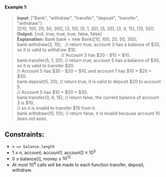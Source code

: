 #### Example 1:

> **Input:** ["Bank", "withdraw", "transfer", "deposit", "transfer", "withdraw"]  
> [[[10, 100, 20, 50, 30]], [3, 10], [5, 1, 20], [5, 20], [3, 4, 15], [10, 50]]  
> **Output:** [null, true, true, true, false, false]  
> **Explanation:**
> Bank bank = new Bank([10, 100, 20, 50, 30]);  
> bank.withdraw(3, 10);$~~~$// return true, account 3 has a balance of $20, so it is valid to withdraw $10.   
> $~~~~~~~~~~~~~~~~~~~~~~~~~~~~~~~~~~~$ // Account 3 has $20 - $10 = $10.  
> bank.transfer(5, 1, 20); // return true, account 5 has a balance of $30, so it is valid to transfer $20.  
> // Account 5 has $30 - $20 = $10, and account 1 has $10 + $20 = $30.  
> bank.deposit(5, 20); // return true, it is valid to deposit $20 to account 5.  
> // Account 5 has $10 + $20 = $30.  
> bank.transfer(3, 4, 15); // return false, the current balance of account 3 is $10,  
> // so it is invalid to transfer $15 from it.  
> bank.withdraw(10, 50); // return false, it is invalid because account 10 does not exist.

## Constraints:

- `n == balance.length`
- 1 $\leq$ n, account, account1, account2 $\leq$ $10^5$
- 0 $\leq$ balance[i], money $\leq$ $10^12$
- At most $10^4$ calls will be made to each function transfer, deposit, withdraw.
